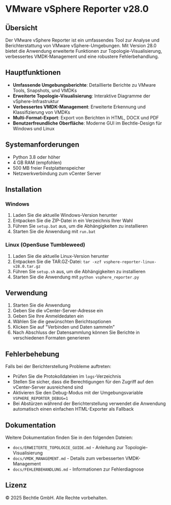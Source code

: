 # VMware vSphere Reporter v28.0

## Übersicht
Der VMware vSphere Reporter ist ein umfassendes Tool zur Analyse und Berichterstattung von VMware vSphere-Umgebungen. Mit Version 28.0 bietet die Anwendung erweiterte Funktionen zur Topologie-Visualisierung, verbessertes VMDK-Management und eine robustere Fehlerbehandlung.

## Hauptfunktionen
- **Umfassende Umgebungsberichte**: Detaillierte Berichte zu VMware Tools, Snapshots, und VMDKs
- **Erweiterte Topologie-Visualisierung**: Interaktive Diagramme der vSphere-Infrastruktur
- **Verbessertes VMDK-Management**: Erweiterte Erkennung und Klassifizierung von VMDKs
- **Multi-Format-Export**: Export von Berichten in HTML, DOCX und PDF
- **Benutzerfreundliche Oberfläche**: Moderne GUI im Bechtle-Design für Windows und Linux

## Systemanforderungen
- Python 3.8 oder höher
- 4 GB RAM (empfohlen)
- 500 MB freier Festplattenspeicher
- Netzwerkverbindung zum vCenter Server

## Installation

### Windows
1. Laden Sie die aktuelle Windows-Version herunter
2. Entpacken Sie die ZIP-Datei in ein Verzeichnis Ihrer Wahl
3. Führen Sie `setup.bat` aus, um die Abhängigkeiten zu installieren
4. Starten Sie die Anwendung mit `run.bat`

### Linux (OpenSuse Tumbleweed)
1. Laden Sie die aktuelle Linux-Version herunter
2. Entpacken Sie die TAR.GZ-Datei: `tar -xzf vsphere-reporter-linux-v28.0.tar.gz`
3. Führen Sie `setup.sh` aus, um die Abhängigkeiten zu installieren
4. Starten Sie die Anwendung mit `python vsphere_reporter.py`

## Verwendung
1. Starten Sie die Anwendung
2. Geben Sie die vCenter-Server-Adresse ein
3. Geben Sie Ihre Anmeldedaten ein
4. Wählen Sie die gewünschten Berichtsoptionen
5. Klicken Sie auf "Verbinden und Daten sammeln"
6. Nach Abschluss der Datensammlung können Sie Berichte in verschiedenen Formaten generieren

## Fehlerbehebung
Falls bei der Berichterstellung Probleme auftreten:
- Prüfen Sie die Protokolldateien im `logs`-Verzeichnis
- Stellen Sie sicher, dass die Berechtigungen für den Zugriff auf den vCenter-Server ausreichend sind
- Aktivieren Sie den Debug-Modus mit der Umgebungsvariable `VSPHERE_REPORTER_DEBUG=1`
- Bei Abstürzen während der Berichterstellung verwendet die Anwendung automatisch einen einfachen HTML-Exporter als Fallback

## Dokumentation
Weitere Dokumentation finden Sie in den folgenden Dateien:
- `docs/ERWEITERTE_TOPOLOGIE_GUIDE.md` - Anleitung zur Topologie-Visualisierung
- `docs/VMDK_MANAGEMENT.md` - Details zum verbesserten VMDK-Management
- `docs/FEHLERBEHANDLUNG.md` - Informationen zur Fehlerdiagnose

## Lizenz
© 2025 Bechtle GmbH. Alle Rechte vorbehalten.